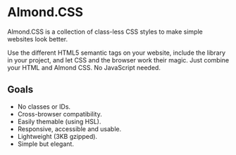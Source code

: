# Almond.CSS

Almond.CSS is a collection of class-less CSS styles to make simple websites look better.

Use the different HTML5 semantic tags on your website, include the library in your project, and let CSS and the browser work their magic. Just combine your HTML and Almond CSS. No JavaScript needed.

## Goals

- No classes or IDs.
- Cross-browser compatibility.
- Easily themable (using HSL).
- Responsive, accessible and usable.
- Lightweight (3KB gzipped).
- Simple but elegant.
